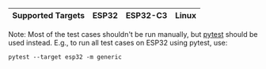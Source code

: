 | Supported Targets | ESP32 | ESP32-C3 | Linux |
| ----------------- | ----- | -------- | ----- |

Note: Most of the test cases shouldn't be run manually, but [pytest](https://docs.espressif.com/projects/esp-idf/en/latest/esp32/contribute/esp-idf-tests-with-pytest.html) should be used instead. E.g., to run all test cases on ESP32 using pytest, use:

```
pytest --target esp32 -m generic
```
